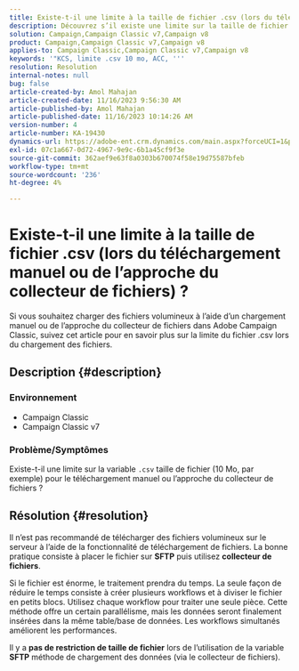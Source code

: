 ```yaml
---
title: Existe-t-il une limite à la taille de fichier .csv (lors du téléchargement manuel ou de l’approche du collecteur de fichiers) ?
description: Découvrez s’il existe une limite sur la taille de fichier .csv lors du chargement à l’aide de l’approche de chargement manuel ou de collecteur de fichiers dans Adobe Campaign Classic.
solution: Campaign,Campaign Classic v7,Campaign v8
product: Campaign,Campaign Classic v7,Campaign v8
applies-to: Campaign Classic,Campaign Classic v7,Campaign v8
keywords: '"KCS, limite .csv 10 mo, ACC, '''
resolution: Resolution
internal-notes: null
bug: false
article-created-by: Amol Mahajan
article-created-date: 11/16/2023 9:56:30 AM
article-published-by: Amol Mahajan
article-published-date: 11/16/2023 10:14:26 AM
version-number: 4
article-number: KA-19430
dynamics-url: https://adobe-ent.crm.dynamics.com/main.aspx?forceUCI=1&pagetype=entityrecord&etn=knowledgearticle&id=3ea17268-6684-ee11-8179-6045bd006b4b
exl-id: 07c1a667-0d72-4967-9e9c-6b1a45cf9f3e
source-git-commit: 362aef9e63f8a0303b670074f58e19d75587bfeb
workflow-type: tm+mt
source-wordcount: '236'
ht-degree: 4%

---
```


# Existe-t-il une limite à la taille de fichier .csv (lors du téléchargement manuel ou de l’approche du collecteur de fichiers) ?


Si vous souhaitez charger des fichiers volumineux à l’aide d’un chargement manuel ou de l’approche du collecteur de fichiers dans Adobe Campaign Classic, suivez cet article pour en savoir plus sur la limite du fichier .csv lors du chargement des fichiers.

## Description {#description}


### <b>Environnement</b>

- Campaign Classic
- Campaign Classic v7




### <b>Problème/Symptômes</b>

Existe-t-il une limite sur la variable `.csv` taille de fichier (10 Mo, par exemple) pour le téléchargement manuel ou l’approche du collecteur de fichiers ?


## Résolution {#resolution}


Il n’est pas recommandé de télécharger des fichiers volumineux sur le serveur à l’aide de la fonctionnalité de téléchargement de fichiers. La bonne pratique consiste à placer le fichier sur <b>SFTP</b> puis utilisez <b>collecteur de fichiers</b>.

Si le fichier est énorme, le traitement prendra du temps. La seule façon de réduire le temps consiste à créer plusieurs workflows et à diviser le fichier en petits blocs. Utilisez chaque workflow pour traiter une seule pièce. Cette méthode offre un certain parallélisme, mais les données seront finalement insérées dans la même table/base de données. Les workflows simultanés améliorent les performances.

Il y a <b>pas de restriction de taille de fichier</b> lors de l’utilisation de la variable <b>SFTP</b> méthode de chargement des données (via le collecteur de fichiers).
